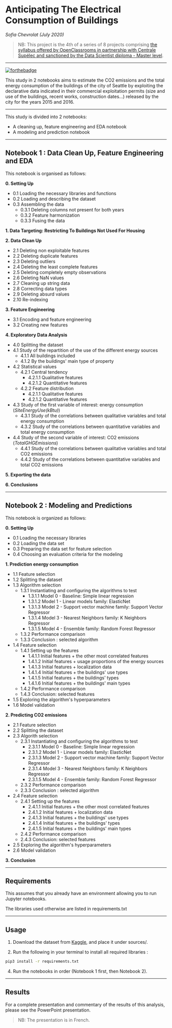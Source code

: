 # **Anticipating The Electrical Consumption of Buildings**
*Sofia Chevrolat (July 2020)*

> NB: This project is the 4th of a series of 8 projects comprising [the syllabus offered by OpenClassrooms in partnership with Centrale Supélec and sanctioned by the Data Scientist diploma - Master level](https://openclassrooms.com/fr/paths/164-data-scientist).
___

[![forthebadge](https://forthebadge.com/images/badges/made-with-python.svg)](https://madimedia.pro)

This study in 2 notebooks aims to estimate the CO2 emissions and the total energy consumption of the buildings of the city of Seattle by exploiting the declarative data indicated in their commercial exploitation permits (size and use of the buildings, recent works, construction dates...) released by the city for the years 2015 and 2016.
___

This study is divided into 2 notebooks: 
- A cleaning up, feature engineering and EDA notebook
- A modeling and prediction notebook
___
## Notebook 1 : Data Clean Up, Feature Engineering and EDA

This notebook is organised as follows:

**0. Setting Up**
- 0.1 Loading the necessary libraries and functions
- 0.2 Loading and describing the dataset
- 0.3 Assembling the data
    * 0.3.1 Deleting columns not present for both years
    * 0.3.2 Feature harmonization
    * 0.3.3 Fusing the data
    
**1. Data Targeting: Restricting To Buildings Not Used For Housing**

**2. Data Clean Up**
- 2.1 Deleting non exploitable features
- 2.2 Deleting duplicate features
- 2.3 Deleting outliers
- 2.4 Deleting the least complete features
- 2.5 Deleting completely empty observations
- 2.6 Deleting NaN values
- 2.7 Cleaning up string data
- 2.8 Correcting data types
- 2.9 Deleting absurd values
- 2.10 Re-indexing

**3. Feature Engineering**
- 3.1 Encoding and feature engineering
- 3.2 Creating new features

**4. Exploratory Data Analysis**
- 4.0 Splitting the dataset
- 4.1 Study of the repartition of the use of the different energy sources
    * 4.1.1 All buildings included
    * 4.1.2 By the buildings' main type of property
- 4.2 Statistical values
    * 4.2.1 Central tendency
        * 4.2.1.1 Qualitative features
        * 4.2.1.2 Quantitative features
    * 4.2.2 Feature distribution
        * 4.2.1.1 Qualitative features
        * 4.2.1.2 Quantitative features
- 4.3 Study of the first variable of interest: energy consumption (<i>SiteEnergyUse(kBtu)</i>)
    * 4.3.1 Study of the correlations between qualitative variables and total energy consumption
    * 4.3.2 Study of the correlations between quantitative variables and total energy consumption
- 4.4 Study of the second variable of interest: CO2 emissions (<i>TotalGHGEmissions</i>)
    * 4.4.1 Study of the correlations between qualitative variables and total CO2 emissions
    * 4.4.2 Study of the correlations between quantitative variables and total CO2 emissions

**5. Exporting the data**

**6. Conclusions**

___
## Notebook 2 : Modeling and Predictions

This notebook is organized as follows:

**0. Setting Up**
- 0.1 Loading the necessary libraries
- 0.2 Loading the data set
- 0.3 Preparing the data set for feature selection
- 0.4 Choosing an evaluation criteria for the modeling

**1. Prediction energy consumption**
- 1.1 Feature selection
- 1.2 Splitting the dataset
- 1.3 Algorithm selection
    * 1.3.1 Instantiating and configuring the algorithms to test
        * 1.3.1.1 Model 0 - Baseline: Simple linear regression
        * 1.3.1.2 Model 1 - Linear models family: ElasticNet
        * 1.3.1.3 Model 2 - Support vector machine family: Support Vector Regressor
        * 1.3.1.4 Model 3 - Nearest Neighbors family: K Neighbors Regressor
        * 1.3.1.5 Model 4 - Ensemble family: Random Forest Regressor
    * 1.3.2 Performance comparison
    * 1.3.3 Conclusion : selected algorithm
- 1.4 Feature selection
    * 1.4.1 Setting up the features
        * 1.4.1.1 Initial features + the other most correlated features
        * 1.4.1.2 Initial features + usage proportions of the energy sources
        * 1.4.1.3 Initial features + localization data
        * 1.4.1.4 Initial features + the buildings' use types
        * 1.4.1.5 Initial features + the buildings' types
        * 1.4.1.6 Initial features + the buildings' main types
    * 1.4.2 Performance comparison
    * 1.4.3 Conclusion: selected features
- 1.5 Exploring the algorithm's hyperparameters
- 1.6 Model validation

**2. Predicting CO2 emissions**
- 2.1 Feature selection
- 2.2 Splitting the dataset
- 2.3 Algorith selection
    * 2.3.1 Instantiating and configuring the algorithms to test
        * 2.3.1.1 Model 0 - Baseline: Simple linear regression
        * 2.3.1.2 Model 1 - Linear models family: ElasticNet
        * 2.3.1.3 Model 2 - Support vector machine family: Support Vector Regressor
        * 2.3.1.4 Model 3 - Nearest Neighbors family: K Neighbors Regressor
        * 2.3.1.5 Model 4 - Ensemble family: Random Forest Regressor
    * 2.3.2 Performance comparison
    * 2.3.3 Conclusion : selected algorithm
- 2.4 Feature selection
    * 2.4.1 Setting up the features
        * 2.4.1.1 Initial features + the other most correlated features
        * 2.4.1.2 Initial features + localization data
        * 2.4.1.3 Initial features + the buildings' use types
        * 2.4.1.4 Initial features + the buildings' types
        * 2.4.1.5 Initial features + the buildings' main types
    * 2.4.2 Performance comparison
    * 2.4.3 Conclusion: selected features
- 2.5 Exploring the algorithm's hyperparameters
- 2.6 Model validation

**3. Conclusion**

_________

## Requirements

This assumes that you already have an environment allowing you to run Jupyter notebooks. 

The libraries used otherwise are listed in requirements.txt

_________

## Usage

1. Download the dataset from [Kaggle](https://www.kaggle.com/city-of-seattle/sea-building-energy-benchmarking#2015-building-energy-benchmarking.csv), and place it under sources/.

2. Run the following in your terminal to install all required libraries :

```bash
pip3 install -r requirements.txt
```

4. Run the notebooks in order (Notebook 1 first, then Notebook 2).
__________

## Results

For a complete presentation and commentary of the results of this analysis, please see the PowerPoint presentation.

> NB: The presentation is in French.
